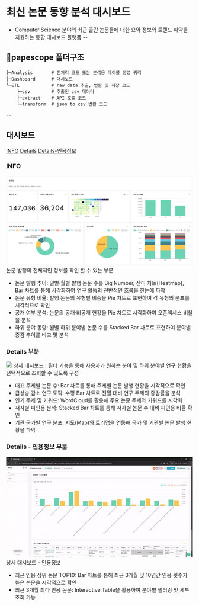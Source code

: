 # 최신 논문 동향 분석 대시보드
- Computer Science 분야의 최근 출간 논문들에 대한 요약 정보와 트렌드 파악을 지원하는 통합 대시보드 플랫폼
--
## 🌵papescope 폴더구조
```
├─Analysis       # 전처리 코드 또는 분석용 테이블 생성 쿼리
├─Dashboard      # 대시보드
└─ETL            # raw data 추출, 변환 및 저장 코드
    ├─csv        # 추출된 csv 데이터
    ├─extract    # API 호출 코드
    └─transform  # json to csv 변환 코드
```
--

## 대시보드
[INFO](#info)
[Details](#details-부분)
[Details-인용정보](#details---인용정보-부분)
### INFO
![](images/PaperScope_info.png)
논문 발행의 전체적인 정보를 확인 할 수 있는 부분

- 논문 발행 추이: 일별·월별 발행 논문 수를 Big Number, 잔디 차트(Heatmap), Bar 차트를 통해 시각화하여 연구 활동의 전반적인 흐름을 한눈에 파악
- 논문 유형 비율: 발행 논문의 유형별 비중을 Pie 차트로 표현하여 각 유형의 분포를 시각적으로 확인
- 공개 여부 분석: 논문의 공개·비공개 현황을 Pie 차트로 시각화하여 오픈액세스 비율을 분석
- 하위 분야 동향: 월별 하위 분야별 논문 수를 Stacked Bar 차트로 표현하여 분야별 증감 추이를 비교 및 분석


### Details 부분
![](images/PaperScope_detail.gif)
상세 대시보드
: 필터 기능을 통해 사용자가 원하는 분야 및 하위 분야별 연구 현황을 선택적으로 조회할 수 있도록 구성

- 대표 주제별 논문 수: Bar 차트를 통해 주제별 논문 발행 현황을 시각적으로 확인
- 급상승·감소 연구 토픽:  수평 Bar 차트로 전월 대비 연구 주제의 증감률을 분석
- 인기 주제 및 키워드: WordCloud를 활용해 주요 논문 주제와 키워드를 시각화
- 저자별 피인용 분석: Stacked Bar 차트를 통해 저자별 논문 수 대비 피인용 비율 확인
- 기관·국가별 연구 분포: 지도(Map)와 트리맵을 연동해 국가 및 기관별 논문 발행 현황을 파악


### Details - 인용정보 부분
![](images/PaperScope_detail_cited.gif)
상세 대시보드 - 인용정보

- 최근 인용 상위 논문 TOP10: Bar 차트를 통해 최근 3개월 및 10년간 인용 횟수가 높은 논문을 시각적으로 확인
- 최근 3개월 최다 인용 논문: Interactive Table을 활용하여 분야별 필터링 및 세부 조회 가능